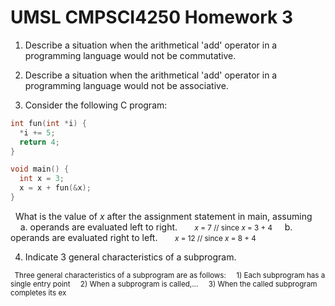 # UMSL CMPSCI4250 Homework 3

1. Describe a situation when the arithmetical 'add' operator in a programming language would not be commutative.

2. Describe a situation when the arithmetical 'add' operator in a programming language would not be associative.

3. Consider the following C program:
```c
int fun(int *i) {
  *i += 5;
  return 4;
}

void main() {
  int x = 3;
  x = x + fun(&x);
}
```
&nbsp;&nbsp;What is the value of <i>x</i> after the assignment statement in main, assuming
&nbsp;&nbsp;&nbsp;&nbsp;a. operands are evaluated left to right.
&nbsp;&nbsp;&nbsp;&nbsp;&nbsp;&nbsp;<small><i>x</i> = 7 // since <i>x</i> = 3 + 4</small>
&nbsp;&nbsp;&nbsp;&nbsp;b. operands are evaluated right to left.
&nbsp;&nbsp;&nbsp;&nbsp;&nbsp;&nbsp;<small><i>x</i> = 12 // since <i>x</i> = 8 + 4</small>

4. Indicate 3 general characteristics of a subprogram.
<small>
&nbsp;&nbsp;Three general characteristics of a subprogram are as follows:
&nbsp;&nbsp;&nbsp;&nbsp;1) Each subprogram has a single entry point
&nbsp;&nbsp;&nbsp;&nbsp;2) When a subprogram is called,...
&nbsp;&nbsp;&nbsp;&nbsp;3) When the called subprogram completes its ex
</small>
